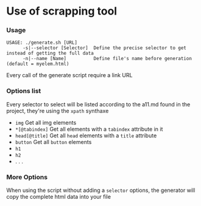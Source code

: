 # Use of scrapping tool

### Usage

```
USAGE: ./generate.sh [URL]
      -s|--selector [Selector]  Define the precise selector to get instead of getting the full data
      -n|--name [Name]          Define file's name before generation (default = myelem.html)
```

Every call of the generate script require a link URL

### Options list

Every selector to select will be listed according to the a11.md found in the project, they're using the `xpath` synthaxe

-   `img`           Get all img elements
-   `*[@tabindex]`  Get all elements with a `tabindex` attribute in it
-   `head[@title]`  Get all `head` elements with a `title` attribute
-   `button`        Get all `button` elements
-   `h1`
-   `h2`
-   . . .

### More Options

When using the script without adding a `selector` options, the generator will copy the complete html data into your file